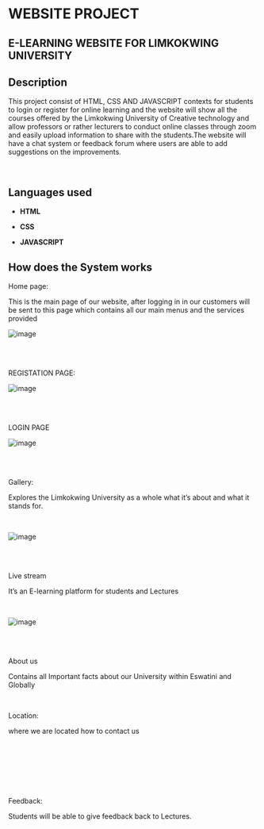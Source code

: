 <h1> WEBSITE PROJECT</h1>

<h2>	E-LEARNING WEBSITE FOR LIMKOKWING UNIVERSITY </h2>

<h2>Description</h2>

This project consist of HTML, CSS AND JAVASCRIPT contexts for students to login or register for online learning and the website will show all the courses offered by the Limkokwing University of Creative technology and allow professors or rather lecturers to conduct online classes through zoom and easily upload information to share with the students.The website will have a chat system or feedback forum where users are able to add suggestions on the improvements.

<br />

<h2>Languages used</h2>

- <b>HTML</b> 

- <b>CSS</b>

- <b>JAVASCRIPT</b>

<h2>How does the System works</h2>


<p align=”center”>

 Home page:

This is the main page of our website, after logging in in our customers will be sent to this page which contains all our main menus and the services provided 


![image](https://github.com/user-attachments/assets/534a9fbf-c216-47ef-8e1a-7c03d661278f)

<br />

<br />

REGISTATION PAGE:

 ![image](https://github.com/user-attachments/assets/bde5d61d-7ca3-4b5a-bda3-c99c74275710)



<br />

<br />

LOGIN PAGE
 <br/>


![image](https://github.com/user-attachments/assets/f9f9601f-0428-4e69-bcc6-b9962d0b85b3)




<br />

<br />

Gallery:

Explores the Limkokwing University as a whole what it’s about and what it stands for.



  <br/>


![image](https://github.com/user-attachments/assets/75bcaa7c-e9d6-40a6-b109-993c8976a70e)



<br />

<br />

Live stream

It’s an E-learning platform for students and Lectures



  <br/>

![image](https://github.com/user-attachments/assets/9439578f-f723-425b-bbfd-72f258a3e637)


<br />

<br/>

About us

Contains all Important facts about our University within Eswatini and Globally



 <br/>


 Location:

where we are located how to contact us 

<br />

<br/>  <br />

<br/>

Feedback:

Students will be able to give feedback back to   Lectures.
<br />

<br/><br />

<br/>

